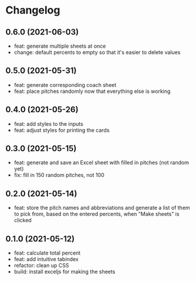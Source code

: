 # Changelog

## 0.6.0 (2021-06-03)
- feat: generate multiple sheets at once
- change: default percents to empty so that it's easier to delete values

## 0.5.0 (2021-05-31)
- feat: generate corresponding coach sheet
- feat: place pitches randomly now that everything else is working

## 0.4.0 (2021-05-26)
- feat: add styles to the inputs
- feat: adjust styles for printing the cards

## 0.3.0 (2021-05-15)
- feat: generate and save an Excel sheet with filled in pitches (not random yet)
- fix: fill in 150 random pitches, not 100

## 0.2.0 (2021-05-14)
- feat: store the pitch names and abbreviations and generate a list of them
  to pick from, based on the entered percents, when "Make sheets" is clicked

## 0.1.0 (2021-05-12)
- feat: calculate total percent
- feat: add intuitive tabindex
- refactor: clean up CSS
- build: install exceljs for making the sheets
